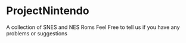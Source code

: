 # ProjectNintendo
A collection of SNES and NES Roms
Feel Free to tell us if you have any problems or suggestions
